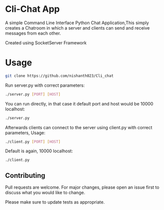 # Cli-Chat App

A simple Command Line Interface Python Chat Application,This simply creates a Chatroom in which a server and clients can send and receive messages from each other.

Created using SocketServer Framework

# Usage

```bash
git clone https://github.com/nishanth023/Cli_chat
```
Run server.py with correct parameters:

```bash
./server.py [PORT] [HOST]
```

You can run directly, in that case it default port and host would be 10000 localhost:

```bash
./server.py 
```

Afterwards clients can connect to the server using client.py with correct parameters, Usage:

```bash
./client.py [PORT] [HOST]
```

Default is again, 10000 localhost:
```bash
./client.py 
```

## Contributing
Pull requests are welcome. For major changes, please open an issue first to discuss what you would like to change.

Please make sure to update tests as appropriate.
